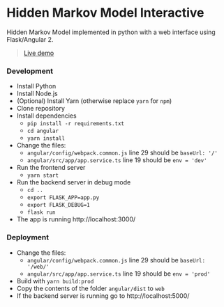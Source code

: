# Hidden Markov Model Interactive

Hidden Markov Model implemented in python with a web interface using Flask/Angular 2.

> [Live demo](https://hmm-interactive.herokuapp.com/)

### Development

 - Install Python
 - Install Node.js
 - (Optional) Install Yarn (otherwise replace `yarn` for `npm`)
 - Clone repository
 - Install dependencies
	 - `pip install -r requirements.txt`
	 - `cd angular`
	 - `yarn install`
 - Change the files:
	 - `angular/config/webpack.common.js` line 29 should be `baseUrl: '/'`
	 - `angular/src/app/app.service.ts` line 19 should be `env = 'dev'`
 - Run the frontend server
	 - `yarn start`
 - Run the backend server in debug mode
	 - `cd ..`
	 - `export FLASK_APP=app.py`
	 - `export FLASK_DEBUG=1`
	 - `flask run`
 - The app is running http://localhost:3000/

### Deployment
 - Change the files:
	 - `angular/config/webpack.common.js` line 29 should be `baseUrl: '/web/'`
	 - `angular/src/app/app.service.ts` line 19 should be `env = 'prod'`
 - Build with `yarn build:prod`
 - Copy the contents of the folder `angular/dist` to `web`
 - If the backend server is running go to http://localhost:5000/